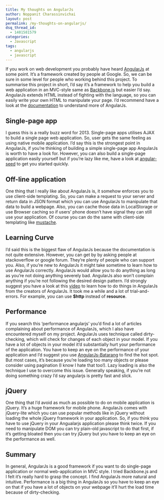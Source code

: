 ```yaml
---
title: My thoughts on AngularJs
author: Noppanit Charassinvichai
layout: post
permalink: /my-thoughts-on-angularjs/
dsq_thread_id:
  - 1481581579
categories:
  - Javascript
tags:
  - angularjs
  - javascript
---
```

If you work on web development you probably have heard [AngularJs][1] at some point. It&#8217;s a framework created by people at Google. So, we can be sure in some level for people who working behind this project. To summarise this project in short, I&#8217;d say it&#8217;s a framework to help you build a web application in an MVC-style same as [Backbone.js][2] but easier I&#8217;d say. AngularJs extends HTML instead of fighting with the language, so you can easily write your own HTML to manipulate your page. I&#8217;d recommend have a look at the [documentation][3] to understand more of AngularJs.

## Single-page app

I guess this is a really buzz word for 2013. Single-page apps utilises AJAX to build a single page web application. So, user gets the same feeling as using native mobile application. I&#8217;d say this is the strongest point in AngularJs, if you&#8217;re thinking of building a simple single-page app AngularJs is worth to have a look for. However, you can also build a single-page application easily yourself but if you&#8217;re lazy like me, have a look at [angular-seed][4] to get you started quickly. 

## Off-line application

One thing that I really like about AngularJs is, it somehow enforces you to use client-side templating. So, you can make a request to your server and return data in JSON format which you can use AngularJs to manipulate that data to build a webpage. Also, you can cache those data in LocalStorage or use Browser caching so if users&#8217; phone doesn&#8217;t have signal they can still use your application. Of course you can do the same with client-side templating like [mustache][5].

## Learning Curve

I&#8217;d said this is the biggest flaw of AngularJs because the documentation is not quite extensive. However, you can get by by asking people at stackoverflow or google forum. They&#8217;re plenty of people who can support you. Also, if you&#8217;re new to AngularJs it might take sometime to learn how to use AngularJs correctly. AngularJs would allow you to do anything as long as you&#8217;re not doing anything severely bad. AngularJs also won&#8217;t complain anything if you&#8217;re not following the desired design pattern. I&#8217;d strongly suggest you have a look at this [video][6] to learn how to do things in AngularJs from the creators of AngularJs. It took me a while and a lot of trial-and-errors. For example, you can use **$http** instead of **resource**. 

## Performance

If you search this &#8216;performance angularjs&#8217; you&#8217;d find a lot of articles complaining about performance of AngularJs, which I also have encountered myself on my project. AngularJs uses technique called dirty-checking, which will check for changes of each object in your model. If you have a lot of objects in your model it&#8217;d substantially hurt your performance of the application. You have to keep an eye on the performance of your application and I&#8217;d suggest you use [AngularJs-Batarang][7] to find the hot spot. But most cases, it&#8217;s because you&#8217;re loading too many objects or please consider using pagination (I know I hate that too!). Lazy loading is also the technique I use to overcome this issue. Generally speaking, if you&#8217;re not doing something crazy I&#8217;d say angularjs is pretty fast and slick. 

## jQuery

One thing that I&#8217;d avoid as much as possible to do on mobile application is jQuery. It&#8217;s a huge framework for mobile phone. AngularJs comes with jQuery-lite which you can use popular methods like in jQuery without loading the whole jQuery framework in your application. So, if you think you have to use jQuery in your Angualarjs application please think twice. If you need to manipulate DOM you can try plain-old javascript to do that first, if it&#8217;s getting bloated then you can try jQuery but you have to keep an eye on the performance as well.

## Summary

In general, AngularJs is a good framework if you want to do single-page application or normal web-application in MVC style. I tried Backbone.js and I felt it&#8217;s really hard to grasp the concept. I find AngularJs more natural and intuitive. Performance is a big thing in AngularJs so you have to keep an eye on that if you have a lot of objects on your webpage it&#8217;ll hurt the load time because of dirty-checking.

 [1]: http://angularjs.org/ "angularjs"
 [2]: http://backbonejs.org/ "backbone.js"
 [3]: http://docs.angularjs.org/tutorial "angularjs tutorial"
 [4]: https://github.com/angular/angular-seed "angular-seed"
 [5]: http://mustache.github.io/ "mustache"
 [6]: https://www.youtube.com/watch?v=ZhfUv0spHCY "AngularJs Best Practices"
 [7]: https://chrome.google.com/webstore/detail/angularjs-batarang/ighdmehidhipcmcojjgiloacoafjmpfk?hl=en